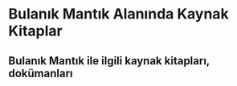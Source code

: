 # Bulanık Mantık Alanında Kaynak Kitaplar

## Bulanık Mantık ile ilgili kaynak kitapları, dokümanları 

